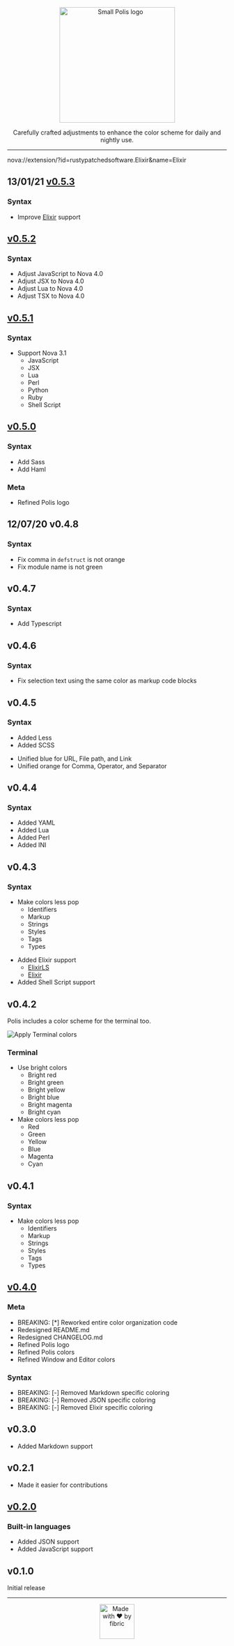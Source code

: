 <div align="center">

<img src="https://gitlab.com/fibric/polis-nova-theme/-/raw/main/Images/logo/polis-logo-small.svg" width="265" alt="Small Polis logo">

Carefully crafted adjustments to enhance the color scheme for daily and nightly use.

</div>

-----

nova://extension/?id=rustypatchedsoftware.Elixir&name=Elixir

## 13/01/21 [v0.5.3](https://gitlab.com/fibric/polis-nova-theme/-/milestones/5)

### Syntax

* Improve [Elixir](nova://extension/?id=rustypatchedsoftware.Elixir&name=Elixir
) support

## [v0.5.2](https://gitlab.com/fibric/polis-nova-theme/-/milestones/5)

### Syntax

* Adjust JavaScript to Nova 4.0
* Adjust JSX to Nova 4.0
* Adjust Lua to Nova 4.0
* Adjust TSX to Nova 4.0

## [v0.5.1](https://gitlab.com/fibric/polis-nova-theme/-/milestones/5)

### Syntax

* Support Nova 3.1
    * JavaScript
    * JSX
    * Lua
    * Perl
    * Python
    * Ruby
    * Shell Script

## [v0.5.0](https://gitlab.com/fibric/polis-nova-theme/-/milestones/5)

### Syntax

+ Add Sass
+ Add Haml

### Meta

* Refined Polis logo

## 12/07/20 v0.4.8

### Syntax

* Fix comma in `defstruct` is not orange
* Fix module name is not green

## v0.4.7

### Syntax

+ Add Typescript

## v0.4.6

### Syntax

* Fix selection text using the same color as markup code blocks

## v0.4.5

### Syntax

+ Added Less
+ Added SCSS
* Unified blue for URL, File path, and Link
* Unified orange for Comma, Operator, and Separator

## v0.4.4

### Syntax

+ Added YAML
+ Added Lua
+ Added Perl
+ Added INI

## v0.4.3

### Syntax

* Make colors less pop
    * Identifiers
    * Markup
    * Strings
    * Styles
    * Tags
    * Types

+ Added Elixir support
    + [ElixirLS](nova://extension/?id=brandc.novaelixirls&name=ElixirLS)
    + [Elixir](nova://extension/?id=rustypatchedsoftware.Elixir&name=Elixir)
+ Added Shell Script support

## v0.4.2

Polis includes a color scheme for the terminal too.

<img src="https://gitlab.com/fibric/polis-nova-theme/-/raw/main/Images/changelog/apply_terminal_colors.gif" alt="Apply Terminal colors">

### Terminal

* Use bright colors
    * Bright red
    * Bright green
    * Bright yellow
    * Bright blue
    * Bright magenta
    * Bright cyan
* Make colors less pop
    * Red
    * Green
    * Yellow
    * Blue
    * Magenta
    * Cyan

## v0.4.1

### Syntax

* Make colors less pop
    * Identifiers
    * Markup
    * Strings
    * Styles
    * Tags
    * Types

## [v0.4.0](https://gitlab.com/fibric/polis-nova-theme/-/milestones/3)

### Meta

* BREAKING: [*] Reworked entire color organization code
* Redesigned README.md
* Redesigned CHANGELOG.md
* Refined Polis logo
* Refined Polis colors
* Refined Window and Editor colors

### Syntax

- BREAKING: [-] Removed Markdown specific coloring
- BREAKING: [-] Removed JSON specific coloring
- BREAKING: [-] Removed Elixir specific coloring

## v0.3.0

+ Added Markdown support

## v0.2.1

+ Made it easier for contributions

## [v0.2.0](https://gitlab.com/fibric/polis-nova-theme/-/milestones/2)

### Built-in languages

+ Added JSON support
+ Added JavaScript support

## v0.1.0

Initial release

-----
<div align="center">
    <img src="https://gitlab.com/fibric/logo/-/raw/master/fibric-logo-text.svg" width="80" alt="Made with ❤️ by fibric">
</div>
